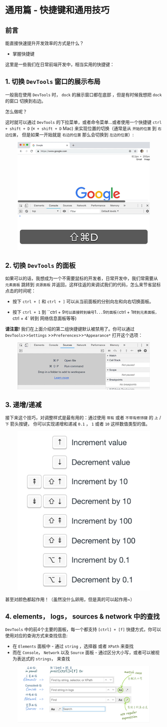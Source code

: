 

# 通用篇 - 快捷键和通用技巧

## 前言

能直接快速提升开发效率的方式是什么？

*  掌握快捷键

这里是一些我们在日常前端开发中，相当实用的快捷键：

## 1. 切换 `DevTools` 窗口的展示布局

一般我在使用 `DevTools` 时， `dock` 的展示窗口都在底部 ，但是有时候我想把 `dock` 的窗口 切换到右边。

怎么做呢？

这时就可以通过 `DevTools` 的下拉菜单，或者命令菜单...或者使用一个快捷键 `ctrl + shift + D` (`⌘ + shift + D` Mac) 来实现位置的切换（通常是从 `开始的位置` 到 `右边位置`， 但是如果一开始就是 `右边的位置` 那么会切换到 `左边的位置`）:

<figure><img src="./_assets/img_1609449713717.gif" /><figcaption></figcaption></figure>

## 2. 切换 `DevTools` 的面板

如果可以的话，我想成为一个不需要鼠标的开发者，日常开发中，我们常需要从 `元素面板` 跳转到 `资源面板` 并返回，这样往返的来调试我们的代码，怎么来节省鼠标点击的时间呢：

*  按下 `ctrl + [` 和 `ctrl + ]` 可以从当前面板的分别向左和向右切换面板。

*  按下 `ctrl + 1` 到 ``ctrl + 9`可以直接转到编号`1`...`9`的面板(`ctrl + 1`转到元素面板，`ctrl + 4` 转到 网络信息面板等等)

**请注意!** 我们在上面介绍的第二组快捷键默认被禁用了。你可以通过 `DevTools`>>`Settings` >>`Preferences`>>`*Appearance*` 打开这个选项：

<figure><img src="./_assets/img_1609449713844.gif" /><figcaption></figcaption></figure>

## 3. 递增/递减

接下来这个技巧，对调整样式是最有用的：通过使用 `带有` 或者 `不带有修饰键` 的 `上` / `下` 箭头按键， 你可以实现递增和递减 `0.1` ， `1` 或者 `10` 这样数值类型的值。

<figure><img src="./_assets/img_1609449713890.png" /><figcaption></figcaption></figure>

甚至对颜色都起作用！（虽然没什么卵用，但是真的可以起作用~）

## 4. elements， logs， sources & network 中的查找

`DevTools` 中的前4个主要的面板，每一个都支持 `[ctrl] + [f]` 快捷方式，你可以使用对应的查询方式来查找信息:

*  在 `Elements` 面板中 - 通过 `string` ，选择器 或者 `XPath` 来查找
*  而在 `Console`， `Network` 以及 `Source` 面板 - 通过区分大小写，或者可以被视为表达式的 `strings`， 来查找

<figure><img src="./_assets/img_1609449713965.png" /><figcaption></figcaption></figure>


            